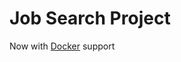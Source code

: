 # Job Search Project
Now with [Docker](https://github.com/monotiller/engineering89-job-project-group-2/tree/docker) support

